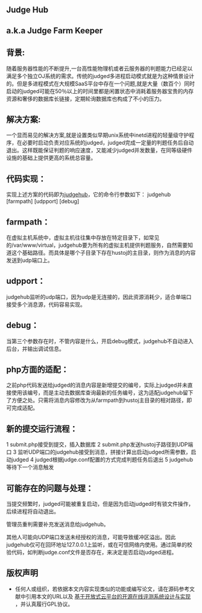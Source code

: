 Judge Hub
----
a.k.a Judge Farm Keeper 
--


背景: 
--

随着服务器性能的不断提升,一台高性能物理机或者云服务器的判题能力已经足以满足多个独立OJ系统的需求。传统的judged多进程启动模式就是为这种情景设计的。但是多进程模式在大规模SaaS平台中存在一个问题,就是大量（数百个）同时启动的judged可能在50％以上的时间里都是闲置状态中消耗着服务器宝贵的内存资源和奢侈的数据库长链接，定期轮询数据库也构成了不小的压力。

解决方案:
--

一个显而易见的解决方案,就是设置类似早期unix系统中inetd进程的轻量级守护程序，在必要时启动负责对应系统的judged，judged完成一定量的判题任务后自动退出。这样既能保证判题的响应速度，又能减少judged并发数量，在同等级硬件设施的基础上提供更高的系统总容量。

代码实现：
--

实现上述方案的代码即为[judgehub](https://github.com/zhblue/hustoj/blob/master/trunk/core/judged/judgehub.cc)，它的命令行参数如下：
judgehub [farmpath] [udpport] [debug]

farmpath：
--
在虚拟主机系统中，虚拟主机往往集中存放在特定目录下，如常见的/var/www/virtual，judgehub要为所有的虚拟主机提供判题服务，自然需要知道这个基础路径。而具体是哪个子目录下存在hustoj的主目录，则作为消息的内容发送到udp端口上。

udpport：
--
judgehub监听的udp端口，因为udp是无连接的，因此资源消耗少，适合单端口接受多个消息源，代码容易实现。

debug：
--
当第三个参数存在时，不管内容是什么，开启debug模式，judgehub不自动进入后台，并输出调试信息。

php方面的适配：
--
之前php代码发送给judged的消息内容是新增提交的编号，实际上judged并未直接使用该编号，而是主动去数据库查询最新的任务编号，这为适配judgehub留下了方便之处。只需将消息内容修改为从farmpath到hustoj主目录的相对路径，即可完成适配。

新的提交运行流程：
--
1 submit.php接受到提交，插入数据库
2 submit.php发送hustoj子路径到UDP端口
3 监听UDP端口的judgehub接受到消息，拼接计算出启动judged所需参数，启动judged
4 judged根据judge.conf配置的方式完成判题任务后退出
5 judgehub等待下一个消息触发

可能存在的问题与处理：
--
当提交频繁时，judged可能被重复启动，但是因为启动judged时有锁文件操作，后续进程将自动退出。

管理员重判需要补充发送消息给judgehub。

其他人可能向UDP端口发送未经授权的消息，可能导致缓冲区溢出。因此judgehub仅可在回环地址127.0.0.1上监听，或在可信网络内使用。通过简单的校验代码，如判断judge.conf文件是否存在，来决定是否启动judged进程。

版权声明
--
* 任何人或组织，若依据本文内容实现类似的功能或编写论文，请在源码参考文献中引用本文的URL以及 [基于开放式云平台的开源在线评测系统设计与实现](http://kns.cnki.net/KCMS/detail/detail.aspx?dbcode=CJFQ&dbname=CJFD2012&filename=JSJA2012S3088) ，并认真履行GPL协议。

